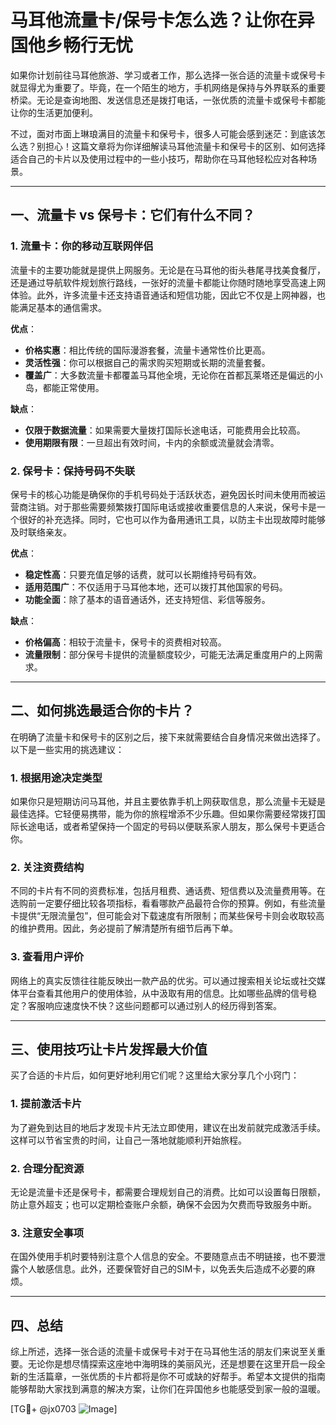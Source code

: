 # 马耳他流量卡/保号卡怎么选？让你在异国他乡畅行无忧

如果你计划前往马耳他旅游、学习或者工作，那么选择一张合适的流量卡或保号卡就显得尤为重要了。毕竟，在一个陌生的地方，手机网络是保持与外界联系的重要桥梁。无论是查询地图、发送信息还是拨打电话，一张优质的流量卡或保号卡都能让你的生活更加便利。

不过，面对市面上琳琅满目的流量卡和保号卡，很多人可能会感到迷茫：到底该怎么选？别担心！这篇文章将为你详细解读马耳他流量卡和保号卡的区别、如何选择适合自己的卡片以及使用过程中的一些小技巧，帮助你在马耳他轻松应对各种场景。

---

## 一、流量卡 vs 保号卡：它们有什么不同？

### 1. 流量卡：你的移动互联网伴侣
流量卡的主要功能就是提供上网服务。无论是在马耳他的街头巷尾寻找美食餐厅，还是通过导航软件规划旅行路线，一张好的流量卡都能让你随时随地享受高速上网体验。此外，许多流量卡还支持语音通话和短信功能，因此它不仅是上网神器，也能满足基本的通信需求。

**优点**：
- **价格实惠**：相比传统的国际漫游套餐，流量卡通常性价比更高。
- **灵活性强**：你可以根据自己的需求购买短期或长期的流量套餐。
- **覆盖广**：大多数流量卡都覆盖马耳他全境，无论你在首都瓦莱塔还是偏远的小岛，都能正常使用。

**缺点**：
- **仅限于数据流量**：如果需要大量拨打国际长途电话，可能费用会比较高。
- **使用期限有限**：一旦超出有效时间，卡内的余额或流量就会清零。

### 2. 保号卡：保持号码不失联
保号卡的核心功能是确保你的手机号码处于活跃状态，避免因长时间未使用而被运营商注销。对于那些需要频繁拨打国际电话或接收重要信息的人来说，保号卡是一个很好的补充选择。同时，它也可以作为备用通讯工具，以防主卡出现故障时能够及时联络亲友。

**优点**：
- **稳定性高**：只要充值足够的话费，就可以长期维持号码有效。
- **适用范围广**：不仅适用于马耳他本地，还可以拨打其他国家的号码。
- **功能全面**：除了基本的语音通话外，还支持短信、彩信等服务。

**缺点**：
- **价格偏高**：相较于流量卡，保号卡的资费相对较高。
- **流量限制**：部分保号卡提供的流量额度较少，可能无法满足重度用户的上网需求。

---

## 二、如何挑选最适合你的卡片？

在明确了流量卡和保号卡的区别之后，接下来就需要结合自身情况来做出选择了。以下是一些实用的挑选建议：

### 1. 根据用途决定类型
如果你只是短期访问马耳他，并且主要依靠手机上网获取信息，那么流量卡无疑是最佳选择。它轻便易携带，能为你的旅程增添不少乐趣。但如果你需要经常拨打国际长途电话，或者希望保持一个固定的号码以便联系家人朋友，那么保号卡更适合你。

### 2. 关注资费结构
不同的卡片有不同的资费标准，包括月租费、通话费、短信费以及流量费用等。在选购前一定要仔细比较各项指标，看看哪款产品最符合你的预算。例如，有些流量卡提供“无限流量包”，但可能会对下载速度有所限制；而某些保号卡则会收取较高的维护费用。因此，务必提前了解清楚所有细节后再下单。

### 3. 查看用户评价
网络上的真实反馈往往能反映出一款产品的优劣。可以通过搜索相关论坛或社交媒体平台查看其他用户的使用体验，从中汲取有用的信息。比如哪些品牌的信号稳定？客服响应速度快不快？这些问题都可以通过别人的经历得到答案。

---

## 三、使用技巧让卡片发挥最大价值

买了合适的卡片后，如何更好地利用它们呢？这里给大家分享几个小窍门：

### 1. 提前激活卡片
为了避免到达目的地后才发现卡片无法立即使用，建议在出发前就完成激活手续。这样可以节省宝贵的时间，让自己一落地就能顺利开始旅程。

### 2. 合理分配资源
无论是流量卡还是保号卡，都需要合理规划自己的消费。比如可以设置每日限额，防止意外超支；也可以定期检查账户余额，确保不会因为欠费而导致服务中断。

### 3. 注意安全事项
在国外使用手机时要特别注意个人信息的安全。不要随意点击不明链接，也不要泄露个人敏感信息。此外，还要保管好自己的SIM卡，以免丢失后造成不必要的麻烦。

---

## 四、总结

综上所述，选择一张合适的流量卡或保号卡对于在马耳他生活的朋友们来说至关重要。无论你是想尽情探索这座地中海明珠的美丽风光，还是想要在这里开启一段全新的生活篇章，一张优质的卡片都将是你不可或缺的好帮手。希望本文提供的指南能够帮助大家找到满意的解决方案，让你们在异国他乡也能感受到家一般的温暖。

[TG💪+ @jx0703 ![Image](https://github.com/user-attachments/assets/dbca1d08-cadb-493c-b0ec-ad6f7a83f270)]
